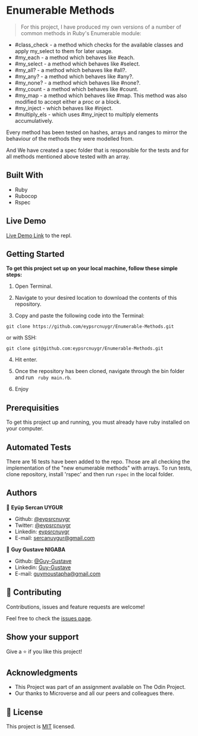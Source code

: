 # Enumerable Methods

> For this project, I have produced my own versions of a number of common methods in Ruby's Enumerable module:

* #class_check - a method which checks for the available classes and apply my_select to them for later usage.
* #my_each - a method which behaves like #each. 
* #my_select - a method which behaves like #select.
* #my_all? - a method which behaves like #all?.
* #my_any? - a method which behaves like #any?.
* #my_none? - a method which behaves like #none?.
* #my_count - a method which behaves like #count.
* #my_map - a method which behaves like #map. This method was also modified to accept either a proc or a block.
* #my_inject - which behaves like #inject.
* #multiply_els - which uses #my_inject to multiply elements accumulatively.

Every method has been tested on hashes, arrays and ranges to mirror the behaviour of the methods they were modelled from.

And We have created a spec folder that is responsible for the tests and for all methods mentioned above tested with an array.

## Built With

* Ruby
* Rubocop
* Rspec

## Live Demo

[Live Demo Link](https://repl.it/@eypsrcnuygr/Enumerable-Methods-2#.replit) to the repl. <br>

## Getting Started

**To get this project set up on your local machine, follow these simple steps:**

1. Open Terminal.

2. Navigate to your desired location to download the contents of this repository.

3. Copy and paste the following code into the Terminal:
```
git clone https://github.com/eypsrcnuygr/Enumerable-Methods.git
```
or with SSH:

```
git clone git@github.com:eypsrcnuygr/Enumerable-Methods.git
```

4. Hit enter.

5. Once the repository has been cloned, navigate through the bin folder and run ``` ruby main.rb```.

6. Enjoy

## Prerequisities

To get this project up and running, you must already have ruby installed on your computer.

## Automated Tests

There are 16 tests have been added to the repo. Those are all checking the implementation of the "new enumerable methods" with arrays.
To run tests, clone repository, install 'rspec' and then run ```rspec``` in the local folder.

## Authors

👤 **Eyüp Sercan UYGUR**

- Github: [@eypsrcnuygr](https://github.com/eypsrcnuygr)
- Twitter: [@eypsrcnuygr](https://twitter.com/eypsrcnuygr)
- Linkedin: [eypsrcnuygr](https://www.linkedin.com/in/eypsrcnuygr/)
- E-mail: [sercanuygur@gmail.com](sercanuygur@gmail.com)

👤 **Guy Gustave NIGABA**

- Github: [@Guy-Gustave](https://github.com/Guy-Gustave)
- Linkedin: [Guy-Gustave](https://www.linkedin.com/in/guy-gustave-nigaba-7988ba181/)
- E-mail: [guymoustapha@gmail.com](guymoustapha@gmail.com)

## 🤝 Contributing

Contributions, issues and feature requests are welcome!

Feel free to check the [issues page](https://github.com/eypsrcnuygr/Enumerable-Methods/issues).

## Show your support

Give a ⭐️ if you like this project!

## Acknowledgments

* This Project was part of an assignment available on The Odin Project.
* Our thanks to Microverse and all our peers and colleagues there.

## 📝 License

This project is [MIT](lic.url) licensed.
